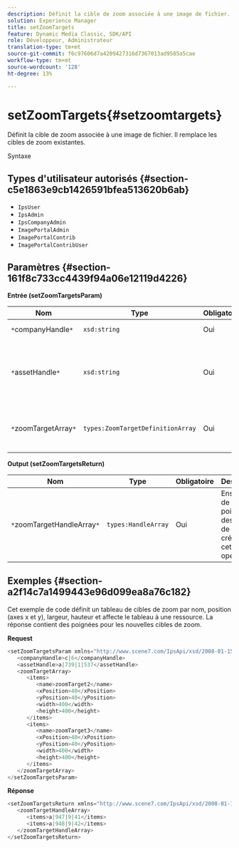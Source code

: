 ```yaml
---
description: Définit la cible de zoom associée à une image de fichier. Il remplace les cibles de zoom existantes.
solution: Experience Manager
title: setZoomTargets
feature: Dynamic Media Classic, SDK/API
role: Développeur, Administrateur
translation-type: tm+mt
source-git-commit: f6c97606d7a4209427316d7367013ad9585a5cae
workflow-type: tm+mt
source-wordcount: '128'
ht-degree: 13%

---
```



# setZoomTargets{#setzoomtargets}

Définit la cible de zoom associée à une image de fichier. Il remplace les cibles de zoom existantes.

Syntaxe

## Types d&#39;utilisateur autorisés {#section-c5e1863e9cb1426591bfea513620b6ab}

* `IpsUser`
* `IpsAdmin`
* `IpsCompanyAdmin`
* `ImagePortalAdmin`
* `ImagePortalContrib`
* `ImagePortalContribUser`

## Paramètres {#section-161f8c733cc4439f94a06e12119d4226}

**Entrée (setZoomTargetsParam)**

| Nom | Type | Obligatoire | Description |
|---|---|---|---|
| `*`companyHandle`*` | `xsd:string` | Oui | Poignée de société. |
| `*`assetHandle`*` | `xsd:string` | Oui | Ressource avec la cible de zoom que vous souhaitez définir. |
| `*`zoomTargetArray`*` | `types:ZoomTargetDefinitionArray` | Oui | Tableau des définitions de cible de zoom. |

**Output (setZoomTargetsReturn)**

| Nom | Type | Obligatoire | Description |
|---|---|---|---|
| `*`zoomTargetHandleArray`*` | `types:HandleArray` | Oui | Ensemble de poignées des cibles de zoom créées par cette opération. |

## Exemples {#section-a2f14c7a1499443e96d099ea8a76c182}

Cet exemple de code définit un tableau de cibles de zoom par nom, position (axes x et y), largeur, hauteur et affecte le tableau à une ressource. La réponse contient des poignées pour les nouvelles cibles de zoom.

**Request**

```java
<setZoomTargetsParam xmlns="http://www.scene7.com/IpsApi/xsd/2008-01-15">
   <companyHandle>c|6</companyHandle>
   <assetHandle>a|739|1|537</assetHandle>
   <zoomTargetArray>
      <items>
         <name>zoomTarget2</name>
         <xPosition>40</xPosition>
         <yPosition>40</yPosition>
         <width>400</width>
         <height>400</height>
      </items>
      <items>
         <name>zoomTarget3</name>
         <xPosition>40</xPosition>
         <yPosition>40</yPosition>
         <width>400</width>
         <height>400</height>
      </items>
   </zoomTargetArray>
</setZoomTargetsParam>
```

**Réponse**

```java
<setZoomTargetsReturn xmlns="http://www.scene7.com/IpsApi/xsd/2008-01-15">
   <zoomTargetHandleArray>
      <items>a|947|9|41</items>
      <items>a|948|9|42</items>
   </zoomTargetHandleArray>
</setZoomTargetsReturn>
```


